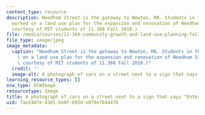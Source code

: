 ```yaml
---
content_type: resource
description: Needham Street is the gateway to Newton, MA. Students in this course
  worked on a land use plan for the expansion and renovation of Needham Street.  (Image
  courtesy of MIT students of 11.360 Fall 2010.)
file: /media/courses/11-360-community-growth-and-land-use-planning-fall-2010/7ae2487e43d16e9fb92de879e7644476_11-360f10.jpg
file_type: image/jpeg
image_metadata:
  caption: "Needham Street is the gateway to Newton, MA. Students in this course worked\
    \ on a land use plan for the expansion and renovation of Needham Street.\_ (Image\
    \ courtesy of MIT students of 11.360 Fall 2010.)"
  credit: ''
  image-alt: A photograph of cars on a street next to a sign that says "Entering Newton."
learning_resource_types: []
ocw_type: OCWImage
resourcetype: Image
title: A photograph of cars on a street next to a sign that says "Entering Newton"
uid: 7ae2487e-43d1-6e9f-b92d-e879e7644476
---
```

